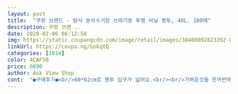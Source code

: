 ```yaml
---
layout: post 
title:  "쿠팡 브랜드 - 탐사 분리수거함 쓰레기용 투명 비닐 봉투, 40L, 100매" 
description: 쿠팡 브랜 ..
date: 2020-02-06 06:12:58 
img: https://static.coupangcdn.com/image/retail/images/38406092823262-83e20d44-f2e8-4118-9f85-403a285551f9.jpg 
linkUrl: https://coupa.ng/bokqtQ 
categories: [1014] 
color: 4CAF50 
price: 6690 
author: Ask View Shop 
cont:  "●구매후기●<br/>60*62cm로 봉투 입구가 넓어요.<br/><br/>가벼운것들 한꺼번에 담아가니 나름 편리해요!<br/>가볍게 빈깡통과  빈플라스틱  버리는 용으로 좋아요~~^^<br/>구입가격: 6800원.<br/> / 1매 68원<br/>구입배경: 분리수거함 비닐봉투가 없어서 주문해요.<br/><br/>구입일: 2020.<br/>4.<br/>4<br/>구입후 한달이 넘었는데 아직까지는 분리수거 하러갈때마다<br/>노력하고있어요~~^^<br/>많이 튼튼하진  않아요 무거운 옷 담았더니<br/>분리수거함보다 좀 짧지만 입구가 넣어서<br/>분리수거함이 4칸자리 세로가 대략 70cm이라<br/>비닐 나름 적게 쓰려고<br/>비닐 하나를 두세번 쓰고있어요~<br/>비닐을 돈주고 사는게 좀 그렇긴하지만 ㅎㅎ 일단 구입하고나니 만족도는 높네요?<br/>비닐팩정도 두께이고<br/>사이즈가<br/>손잡은 부분이 잘 찢어지네요.<br/><br/>아예 안쓰려니 한번에 버리긴 힘들고해서<br/>어차피 재활용할 플라스틱을 깨끗하게 씻어서 버리니<br/>예전 비닐봉투는 입구가 좁고 깊이가 있었어요.<br/><br/>용량 :40L<br/>일부러 투명으로 고른 이유는 이제 갖고 놀 시기가 지난 육아용품들 정리하려고 샀어요.<br/> 그럼 다시 꺼낼때 쉽게 알아볼수있으니까요 :)<br/>입구가 큰것이 아주 마음에 들어요.<br/> 약간 정사각형 모양에 가까운데 입구가 넓은 재활용상자에 넣을수있어서 좋구요, 뚜껑까지 완벽하게 덮히지는 않지만 그래도 불편함을 모르고 사용할수있을만큼 만족스럽네요^^<br/>재질이나 상태는 괜찮아요.<br/><br/>재활용 쓰레기통에 사용할<br/>종이는 못쓰는 종이백이나 상자에담고<br/>종이도 많이 담으면 찢어져요.<br/><br/>찟기거나  터져서 바닥에 쏟는 난처한 적은 없었네요~<br/>큰 비닐이 필요해서 주문했어요^^<br/>탐사 분리수거함 쓰레기용 투명비닐봉투 100매<br/>플라스틱 부피가 큰 것도 잘 들어가 선택했어요.<br/><br/>환경생각하면 최대한 비닐을 안쓰는게 좋겠죠?<br/>" 
---
```

